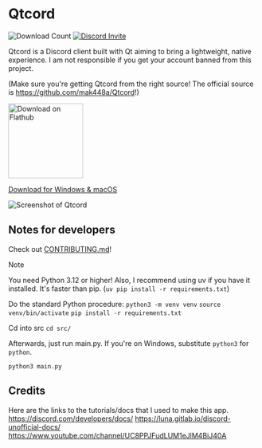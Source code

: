 # Qtcord
![Download Count](https://img.shields.io/endpoint?url=https://flathub-stats-backend.vercel.app/badges/io.github.mak448a.QTCord/shields.io.json)
[![Discord Invite](https://dcbadge.limes.pink/api/server/https://discord.gg/gV8SjzZAXj?style=flat)](https://discord.gg/gV8SjzZAXj)

Qtcord is a Discord client built with Qt aiming to bring a lightweight, native experience. I am not responsible if you get your account banned from this project.

(Make sure you're getting Qtcord from the right source! The official source is https://github.com/mak448a/Qtcord!)

<a href='https://flathub.org/apps/io.github.mak448a.QTCord'>
  <img width='150' alt='Download on Flathub' src='https://dl.flathub.org/assets/badges/flathub-badge-en.png'/>
</a>

[Download for Windows & macOS](https://github.com/mak448a/Qtcord/releases/latest)
<br>

![Screenshot of Qtcord](demos/demo4.png)

## Notes for developers
Check out [CONTRIBUTING.md](https://github.com/mak448a/Qtcord/blob/main/CONTRIBUTING.md)!
> [!NOTE]
> You need Python 3.12 or higher!
> Also, I recommend using uv if you have it installed. It's faster than pip. (`uv pip install -r requirements.txt`)

Do the standard Python procedure:
`python3 -m venv venv`
`source venv/bin/activate`
`pip install -r requirements.txt`

Cd into src
`cd src/`

Afterwards, just run main.py. If you're on Windows, substitute `python3` for `python`.
```shell
python3 main.py
```

## Credits
Here are the links to the tutorials/docs that I used to make this app.
https://discord.com/developers/docs/
https://luna.gitlab.io/discord-unofficial-docs/
https://www.youtube.com/channel/UC8PPJFudLUM1eJlM4BiJ40A
